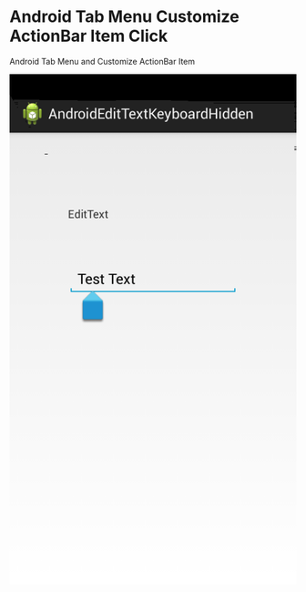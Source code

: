 # Android Tab Menu Customize ActionBar Item Click
Android Tab Menu  and  Customize ActionBar Item 

![alt tag](https://raw.githubusercontent.com/harunkor/AndroidEditTextKeyboardHidden/master/AndroidEditTextKeyboardHidden/androidhiddenkeyboarddevice2015.png)
